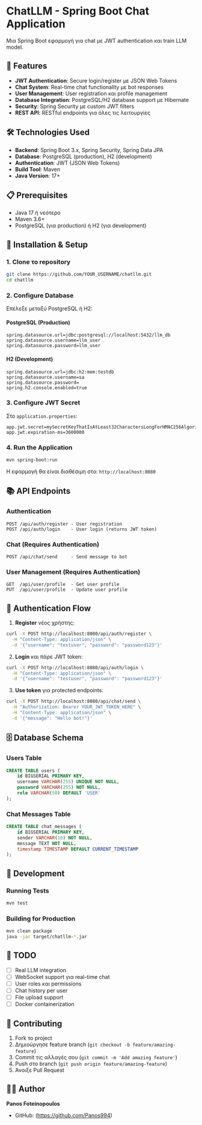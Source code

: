 # ChatLLM - Spring Boot Chat Application

Μια Spring Boot εφαρμογή για chat με JWT authentication και train LLM model.

## 🚀 Features

- **JWT Authentication**: Secure login/register με JSON Web Tokens
- **Chat System**: Real-time chat functionality με bot responses
- **User Management**: User registration και profile management
- **Database Integration**: PostgreSQL/H2 database support με Hibernate
- **Security**: Spring Security με custom JWT filters
- **REST API**: RESTful endpoints για όλες τις λειτουργίες

## 🛠️ Technologies Used

- **Backend**: Spring Boot 3.x, Spring Security, Spring Data JPA
- **Database**: PostgreSQL (production), H2 (development)
- **Authentication**: JWT (JSON Web Tokens)
- **Build Tool**: Maven
- **Java Version**: 17+

## 📋 Prerequisites

- Java 17 ή νεότερο
- Maven 3.6+
- PostgreSQL (για production) ή H2 (για development)

## 🔧 Installation & Setup

### 1. Clone το repository
```bash
git clone https://github.com/YOUR_USERNAME/chatllm.git
cd chatllm
```

### 2. Configure Database
Επέλεξε μεταξύ PostgreSQL ή H2:

#### PostgreSQL (Production)
```properties
spring.datasource.url=jdbc:postgresql://localhost:5432/llm_db
spring.datasource.username=llm_user
spring.datasource.password=llm_user
```

#### H2 (Development)
```properties
spring.datasource.url=jdbc:h2:mem:testdb
spring.datasource.username=sa
spring.datasource.password=
spring.h2.console.enabled=true
```

### 3. Configure JWT Secret
Στο `application.properties`:
```properties
app.jwt.secret=mySecretKeyThatIsAtLeast32CharactersLongForHMAC256AlgorithmSecurity
app.jwt.expiration-ms=3600000
```

### 4. Run the Application
```bash
mvn spring-boot:run
```

Η εφαρμογή θα είναι διαθέσιμη στο: `http://localhost:8080`

## 📚 API Endpoints

### Authentication
```
POST /api/auth/register - User registration
POST /api/auth/login    - User login (returns JWT token)
```

### Chat (Requires Authentication)
```
POST /api/chat/send     - Send message to bot
```

### User Management (Requires Authentication)  
```
GET  /api/user/profile  - Get user profile
PUT  /api/user/profile  - Update user profile
```

## 🔐 Authentication Flow

1. **Register** νέος χρήστης:
```bash
curl -X POST http://localhost:8080/api/auth/register \
  -H "Content-Type: application/json" \
  -d '{"username": "testuser", "password": "password123"}'
```

2. **Login** και πάρε JWT token:
```bash
curl -X POST http://localhost:8080/api/auth/login \
  -H "Content-Type: application/json" \
  -d '{"username": "testuser", "password": "password123"}'
```

3. **Use token** για protected endpoints:
```bash
curl -X POST http://localhost:8080/api/chat/send \
  -H "Authorization: Bearer YOUR_JWT_TOKEN_HERE" \
  -H "Content-Type: application/json" \
  -d '{"message": "Hello bot!"}'
```

## 🗄️ Database Schema

### Users Table
```sql
CREATE TABLE users (
    id BIGSERIAL PRIMARY KEY,
    username VARCHAR(255) UNIQUE NOT NULL,
    password VARCHAR(255) NOT NULL,
    role VARCHAR(50) DEFAULT 'USER'
);
```

### Chat Messages Table  
```sql
CREATE TABLE chat_messages (
    id BIGSERIAL PRIMARY KEY,
    sender VARCHAR(10) NOT NULL,
    message TEXT NOT NULL,
    timestamp TIMESTAMP DEFAULT CURRENT_TIMESTAMP
);
```

## 🔧 Development

### Running Tests
```bash
mvn test
```

### Building for Production
```bash
mvn clean package
java -jar target/chatllm-*.jar
```

## 📝 TODO

- [ ] Real LLM integration
- [ ] WebSocket support για real-time chat
- [ ] User roles και permissions
- [ ] Chat history per user
- [ ] File upload support
- [ ] Docker containerization

## 🤝 Contributing

1. Fork το project
2. Δημιούργησε feature branch (`git checkout -b feature/amazing-feature`)
3. Commit τις αλλαγές σου (`git commit -m 'Add amazing feature'`)
4. Push στο branch (`git push origin feature/amazing-feature`)
5. Άνοιξε Pull Request



## 👨‍💻 Author

**Panos Foteinopoulos**
- GitHub: (https://github.com/Panos994)

